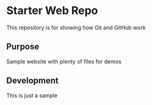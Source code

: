 # Starter Web Repo

This repository is for showing how Git and GitHub work

## Purpose

Sample website with plenty of files for demos

## Development
This is just a sample